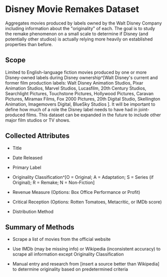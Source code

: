 # Disney Movie Remakes Dataset

Aggregates movies produced by labels owned by the Walt Disney Company
including information about the "originality" of each. The goal is to
study the remake phenomenon on a small scale to determine if Disney (and
potentially other studios) is actually relying more heavily on
established properties than before.

## Scope

Limited to English-language fiction movies produced by one or more
Disney-owned labels during Disney ownership^[Walt Disney's current and former film production labels: Walt Disney Animation Studios, Pixar Animation Studios, Marvel Studios, Lucasfilm, 20th Century Studios, Searchlight Pictures, Touchstone Pictures, Hollywood Pictures, Caravan Pictures, Miramax Films, Fox 2000 Pictures, 20th Digital Studio, Skellington Animation, Imagemovers Digital, BlueSky Studios ]. It will be important to
define how much of a role the Disney label needs to have had in
joint-produced films. This dataset can be expanded in the future to
include other major film studios or TV shows.

## Collected Attributes

-   Title

-   Date Released

-   Primary Label

-   Originality Classification^[O = Original; A = Adaptation; S =
    Series (if Original); R = Remake; N = Non-Fiction]

-   Revenue Measure (Options: Box Office Performance or Profit)

-   Critical Reception (Options: Rotten Tomatoes, Metacritic, or IMDb
    score)

-   Distribution Method

## Summary of Methods

-   Scrape a list of movies from the official website

-   Use IMDb (may be missing info) or Wikipedia (inconsistent accuracy)
    to scrape all information except Originality Classification

-   Manual entry and research from [insert a source better than
    Wikipedia] to determine originality based on predetermined criteria
